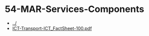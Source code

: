 # 54-MAR-Services-Components 

* [../](..)
* [ICT-Transport-ICT_FactSheet-100.pdf](ICT-Transport-ICT_FactSheet-100.pdf)
